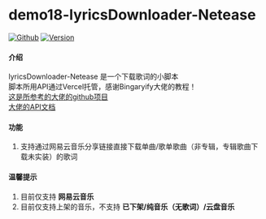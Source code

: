 # demo18-lyricsDownloader-Netease
[![Github](https://img.shields.io/badge/Github-https%3A%2F%2Fgithub.com%2FZichen3317%2Fdemo18--lyrics--downloader--netease-green)](https://github.com/Zichen3317/demo18-lyrics-downloader-netease)
[![Version](https://img.shields.io/badge/Version-0.1.7-blue)]()
#### 介绍
lyricsDownloader-Netease 是一个下载歌词的小脚本  
脚本所用API通过Vercel托管，感谢Bingaryify大佬的教程！  
[这是所参考的大佬的github项目](https://github.com/Binaryify/NeteaseCloudMusicApi)  
[大佬的API文档](https://binaryify.github.io/NeteaseCloudMusicApi/#/)

#### 功能
1. 支持通过网易云音乐分享链接直接下载单曲/歌单歌曲（非专辑，专辑歌曲下载未实装）的歌词  

#### 温馨提示
1. 目前仅支持 **网易云音乐** 
2. 目前仅支持上架的音乐，不支持 **已下架/纯音乐（无歌词）/云盘音乐** 